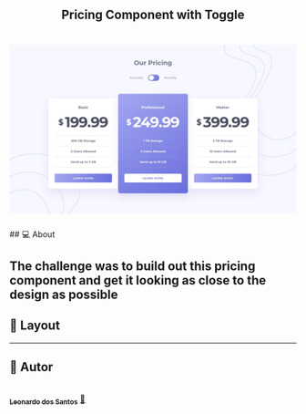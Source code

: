 <h2 align="center"> 
	Pricing Component with Toggle
</h2>

<h1 align="center">
    <img alt="" title="" src="design/desktop-design-annually.jpg" />
</h1>
## 💻 About

 The challenge was to build out this pricing component and get it looking as close to the design as possible
---

## 🎨 Layout



---

## 🦸 Autor

<a href="https://github.com/zLeoo">
 <img style="border-radius: 50%;" src="https://avatars2.githubusercontent.com/u/34231899?s=460&u=4b859dc0725f784d679e3ccde87ff90ef19be680&v=4" width="100px;" alt=""/>
 <br />
 <sub><b>Leonardo dos Santos</b></sub></a> <a href="#" >🚀</a>
 <br />


